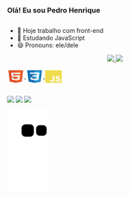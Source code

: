 ### Olá! Eu sou Pedro Henrique
##
- 🔭 Hoje trabalho com front-end
- 🌱 Estudando JavaScript
- 😄 Pronouns: ele/dele


<div align="center">
  <a href="https://github.com/rafaballerini">
  <img height="150em"  src="https://github-readme-stats.vercel.app/api?username=PedroH-araujo&show_icons=true&theme=cobalt&include_all_commits=true&count_private=true"/>
  <img height="150em"  src="https://github-readme-stats.vercel.app/api/top-langs/?username=PedroH-araujo&layout=compact&langs_count=7&theme=cobalt"/>
</div>
<div style="display: inline_block"><br>
  <img align="center" alt="HTML" height="30" width="40" src="https://raw.githubusercontent.com/devicons/devicon/master/icons/html5/html5-original.svg">
  <img align="center" alt="CSS" height="30" width="40" src="https://raw.githubusercontent.com/devicons/devicon/master/icons/css3/css3-original.svg">
  <img align="center" alt="Js" height="30" width="40" src="https://raw.githubusercontent.com/devicons/devicon/master/icons/javascript/javascript-plain.svg">
</div>

##

<div> 
  <a href = "https://web.whatsapp.com/send?phone=5567999001114"><img src="https://img.shields.io/badge/WhatsApp-25D366?style=for-the-badge&logo=whatsapp&logoColor=white" target="_blank"></a>
   <a href="https://www.linkedin.com/in/pedro-henrique-678618218/" target="_blank"><img src="https://img.shields.io/badge/-LinkedIn-%230077B5?style=for-the-badge&logo=linkedin&logoColor=white" target="_blank"></a> 
  <a href = "mailto:pedrohva.pba@gmail.com"><img src="https://img.shields.io/badge/-Gmail-%23333?style=for-the-badge&logo=gmail&logoColor=white" target="_blank"></a>
 
  ![Snake animation](https://github.com/PedroH-araujo/PedroH-araujo/blob/output/github-contribution-grid-snake.svg)
</div>
